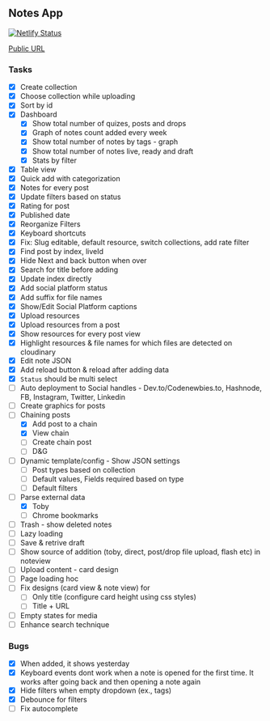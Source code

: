 ## Notes App

[![Netlify Status](https://api.netlify.com/api/v1/badges/4b034bd0-06d8-4087-a4e1-fb0c99603985/deploy-status)](https://app.netlify.com/sites/notebase/deploys)

[Public URL](https://notebase.netlify.com)

### Tasks

- [x] Create collection
- [x] Choose collection while uploading
- [x] Sort by id
- [x] Dashboard
  - [x] Show total number of quizes, posts and drops
  - [x] Graph of notes count added every week
  - [x] Show total number of notes by tags - graph
  - [x] Show total number of notes live, ready and draft
  - [x] Stats by filter
- [x] Table view
- [x] Quick add with categorization
- [x] Notes for every post
- [x] Update filters based on status
- [x] Rating for post
- [x] Published date
- [x] Reorganize Filters
- [x] Keyboard shortcuts
- [x] Fix: Slug editable, default resource, switch collections, add rate filter
- [x] Find post by index, liveId
- [x] Hide Next and back button when over
- [x] Search for title before adding
- [x] Update index directly
- [x] Add social platform status
- [x] Add suffix for file names
- [x] Show/Edit Social Platform captions
- [x] Upload resources
- [x] Upload resources from a post
- [x] Show resources for every post view
- [x] Highlight resources & file names for which files are detected on cloudinary
- [x] Edit note JSON
- [x] Add reload button & reload after adding data
- [x] `Status` should be multi select
- [ ] Auto deployment to Social handles - Dev.to/Codenewbies.to, Hashnode, FB, Instagram, Twitter, Linkedin
- [ ] Create graphics for posts
- [ ] Chaining posts
  - [x] Add post to a chain
  - [x] View chain
  - [ ] Create chain post
  - [ ] D&G
- [ ] Dynamic template/config - Show JSON settings
  - [ ] Post types based on collection
  - [ ] Default values, Fields required based on type
  - [ ] Default filters
- [ ] Parse external data
  - [x] Toby
  - [ ] Chrome bookmarks
- [ ] Trash - show deleted notes
- [ ] Lazy loading
- [ ] Save & retrive draft
- [ ] Show source of addition (toby, direct, post/drop file upload, flash etc) in noteview
- [ ] Upload content - card design
- [ ] Page loading hoc
- [ ] Fix designs (card view & note view) for
  - [ ] Only title (configure card height using css styles)
  - [ ] Title + URL
- [ ] Empty states for media
- [ ] Enhance search technique

### Bugs

- [x] When added, it shows yesterday
- [x] Keyboard events dont work when a note is opened for the first time. It works after going back and then opening a note again
- [x] Hide filters when empty dropdown (ex., tags)
- [x] Debounce for filters
- [ ] Fix autocomplete
